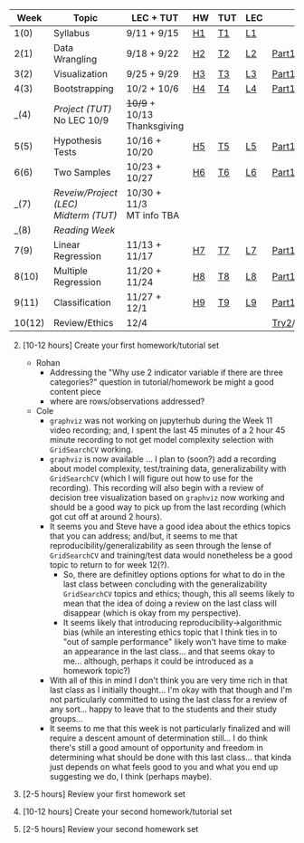 
|Week   |Topic            |LEC + TUT|HW                              |TUT                              |LEC                              |Video|Resource|
|-------|-----------------|---------------|--------------------------------|---------------------------------|---------------------------------|-----|--------|
|1(0)   |Syllabus         |9/11 + 9/15  |[H1](Homework/STA130_HW_1.ipynb)|[T1](https://jupyter.utoronto.ca/hub/user-redirect/git-pull?repo=https%3A%2F%2Fgithub.com%2FpointOfive%2FSTA130_TUT_1&urlpath=tree%2FSTA130_TUT_1%2F&branch=main)|[L1](STA130_F23_Syllabus.ipynb)  |     |[HW](https://jupyter.utoronto.ca/hub/user-redirect/git-pull?repo=https%3A%2F%2Fgithub.com%2FpointOfive%2FSTA130_ProblemSet1&urlpath=rstudio%2F&branch=main)/[TUT](https://github.com/quin97/STA130_M1_Tutorial)/[Slides](https://github.com/pointOfive/STA130_Week1_Slides)/[Demo](https://jupyter.utoronto.ca/hub/user-redirect/git-pull?repo=https%3A%2F%2Fgithub.com%2FpointOfive%2FSTA130_Week1_Demo&urlpath=rstudio%2F&branch=main)|
|2(1)   |Data Wrangling   |9/18 + 9/22  |[H2](Homework/STA130_HW_2.ipynb)|[T2](https://jupyter.utoronto.ca/hub/user-redirect/git-pull?repo=https%3A%2F%2Fgithub.com%2FpointOfive%2FSTA130_TUT_2&urlpath=tree%2FSTA130_TUT_2%2F&branch=main)|[L2](Lecture/STA130_F23_C2.ipynb)|[Part1](https://play.library.utoronto.ca/watch/a3702710d99a41aaea390d46a7349c88)/[Part2](https://play.library.utoronto.ca/watch/dfb0a58bbde24227f5cbdef92fbc7410)|[HW](https://jupyter.utoronto.ca/hub/user-redirect/git-pull?repo=https%3A%2F%2Fgithub.com%2FpointOfive%2FSTA130_ProblemSet3&urlpath=rstudio%2F&branch=main)/[TUT](https://github.com/quin97/STA130_M3_Tutorial)/[Slides](https://github.com/pointOfive/STA130_Week3_Slides)/[Demo](https://jupyter.utoronto.ca/hub/user-redirect/git-pull?repo=https%3A%2F%2Fgithub.com%2FpointOfive%2FSTA130_Week3_Demo&urlpath=rstudio%2F&branch=main)|
|3(2)   |Visualization    |9/25 + 9/29  |[H3](Homework/STA130_HW_3.ipynb)|[T3](Tutorial/STA130_TUT_3.ipynb)|[L3](Lecture/STA130_F23_C3.ipynb)|[Part1](https://play.library.utoronto.ca/watch/24fdc1887d20fabd6e9f6c3e69b41713)/[Part2](https://play.library.utoronto.ca/watch/db3d10389920a1b9b733e1fb16d37bd3) |[HW](https://jupyter.utoronto.ca/hub/user-redirect/git-pull?repo=https%3A%2F%2Fgithub.com%2FpointOfive%2FSTA130_ProblemSet2&urlpath=rstudio%2F&branch=main)/[TUT](https://github.com/quin97/STA130_M2_Tutorial)/[Slides](https://github.com/pointOfive/STA130_Week2_Slides)/[Demo](https://jupyter.utoronto.ca/hub/user-redirect/git-pull?repo=https%3A%2F%2Fgithub.com%2FpointOfive%2FSTA130_Week2_Demo&urlpath=rstudio%2F&branch=main)|
|4(3)   |Bootstrapping    |10/2 + 10/6  |[H4](Homework/STA130_HW_4.ipynb)|[T4](Tutorial/STA130_TUT_4.ipynb)|[L4](Lecture/STA130_F23_C4.ipynb)|[Part1](https://play.library.utoronto.ca/watch/1eb7ac073b3b0af6ac94f903abe6579a)/[Part2](https://play.library.utoronto.ca/watch/885af59f1afd4253f5ce6883808d465f)/[Part3](https://play.library.utoronto.ca/watch/2d6d1325d8e28111a9ab4c509e19dbde)|[HW](https://jupyter.utoronto.ca/hub/user-redirect/git-pull?repo=https%3A%2F%2Fgithub.com%2FpointOfive%2FSTA130_ProblemSet6&urlpath=rstudio%2F&branch=main)/[TUT](https://github.com/quin97/STA130_M6_Tutorial)/[Slides](https://github.com/pointOfive/STA130_Week6_Slides)/[Demo](https://jupyter.utoronto.ca/hub/user-redirect/git-pull?repo=https%3A%2F%2Fgithub.com%2FpointOfive%2FSTA130_Week6_Demo&urlpath=rstudio%2F&branch=main)|
|_(4)   |*Project (TUT)*<br>No LEC 10/9|~~10/9~~ + 10/13<br>Thanksgiving        |         |                                 |  |
|5(5)   |Hypothesis Tests |10/16 + 10/20|[H5](Homework/STA130_HW_5.ipynb)|[T5](Tutorial/STA130_TUT_5.ipynb)|[L5](Lecture/STA130_F23_C5_v2.ipynb)|[Part1](https://play.library.utoronto.ca/watch/35a2cd50dbd6b206bfb5d69143aabc90)/[Part2](https://play.library.utoronto.ca/watch/6753adabe22b8b3233fb069bdbe1592f)|[HW](https://jupyter.utoronto.ca/hub/user-redirect/git-pull?repo=https%3A%2F%2Fgithub.com%2FpointOfive%2FSTA130_ProblemSet45&urlpath=rstudio%2F&branch=main)/[TUT](https://github.com/quin97/STA130_M4.5_Tutorial)/[Slides](https://github.com/pointOfive/STA130_Week4_Slides)/[Demo](https://jupyter.utoronto.ca/hub/user-redirect/git-pull?repo=https%3A%2F%2Fgithub.com%2FpointOfive%2FSTA130_Week4_Demo&urlpath=rstudio%2F&branch=main)|
|6(6)   |Two Samples      |10/23 + 10/27|[H6](Homework/STA130_HW_6.ipynb)|[T6](Tutorial/STA130_TUT_6.ipynb)|[L6](Lecture/STA130_F23_C6_v2.ipynb)|[Part1](https://play.library.utoronto.ca/watch/d814dee41a7f31405b82399aa14ad95e)|See 3 and 4 Above|
|_(7)   |*Reveiw/Project (LEC)<br>Midterm (TUT)*|10/30 + 11/3<br>MT info TBA|                                |                                 |                                 |
|_(8)   |*Reading Week*   |        |                                |                                 |                                 |
|7(9)   |Linear Regression|11/13 + 11/17|[H7](Homework/STA130_HW_7.ipynb)|[T7](Tutorial/STA130_TUT_7.ipynb)|[L7](Lecture/STA130_F23_C7.ipynb)|[Part1](https://play.library.utoronto.ca/watch/e2def08af14cde3302ce0d0060dcddb6)|[HW](https://jupyter.utoronto.ca/hub/user-redirect/git-pull?repo=https%3A%2F%2Fgithub.com%2FpointOfive%2FSTA130_ProblemSet7-Week8&urlpath=rstudio%2F&branch=main)/[TUT](https://github.com/quin97/STA130_M7_Tutorial)/[Slides](https://github.com/pointOfive/STA130_Week8_Slides)/[Demo](https://jupyter.utoronto.ca/hub/user-redirect/git-pull?repo=https%3A%2F%2Fgithub.com%2FpointOfive%2FSTA130_Week8_Demo&urlpath=rstudio%2F&branch=main)|
|8(10) |Multiple Regression|11/20 + 11/24|[H8](Homework/STA130_HW_8.ipynb)|[T8](Tutorial/STA130_TUT_8.ipynb)|[L8](Lecture/STA130_F23_C8.ipynb)|[Part1](https://play.library.utoronto.ca/watch/ecd5fa36b839e1ac6d274ab21894e67a)|[HW](https://jupyter.utoronto.ca/hub/user-redirect/git-pull?repo=https%3A%2F%2Fgithub.com%2FpointOfive%2FSTA130_ProblemSet8-Week10&urlpath=rstudio%2F&branch=main)/[TUT](https://github.com/quin97/STA130_M8_Tutorial)/[Slides](https://github.com/pointOfive/STA130_Week10_Slides)/[Demo](https://jupyter.utoronto.ca/hub/user-redirect/git-pull?repo=https%3A%2F%2Fgithub.com%2FpointOfive%2FSTA130_Week10_Demo&urlpath=rstudio%2F&branch=main)|
|9(11)  |Classification   |11/27 + 12/1|[H9](Homework/STA130_HW_9.ipynb)|[T9](Tutorial/STA130_TUT_9.ipynb)|[L9](Lecture/STA130_F23_C8.ipynb)|[Part1](https://play.library.utoronto.ca/watch/158e25bafc9f11398b0ee68deb80503c) |[HW](https://jupyter.utoronto.ca/hub/user-redirect/git-pull?repo=https%3A%2F%2Fgithub.com%2FpointOfive%2FSTA130_ProblemSet9-Week11&urlpath=rstudio%2F&branch=main)/[TUT](https://github.com/quin97/STA130_M9_Tutorial)/[Slides](https://github.com/pointOfive/STA130_Week11_Slides/)/[Demo](https://jupyter.utoronto.ca/hub/user-redirect/git-pull?repo=https%3A%2F%2Fgithub.com%2FpointOfive%2FSTA130_Week11_Demo&urlpath=rstudio%2F&branch=main)|
|10(12)  |Review/Ethics |12/4    |                                |                                 |                                 |[Try2](https://play.library.utoronto.ca/watch/23e567f44a7dbb22705996a671209abf)/[Try1](https://play.library.utoronto.ca/watch/dbbb70a0947578c9dfaf945c84f2fb75) |[HW](https://jupyter.utoronto.ca/hub/user-redirect/git-pull?repo=https%3A%2F%2Fgithub.com%2FpointOfive%2FSTA130_ProblemSet10-Week12&urlpath=rstudio%2F&branch=main)/[TUT](https://github.com/quin97/STA130_M10_Tutorial)/[Slides](https://github.com/pointOfive/STA130_Week12_Slides)/Steve|

2. [10-12 hours] Create your first homework/tutorial set

   - Rohan
      - Addressing the "Why use 2 indicator variable if there are three categories?" question in tutorial/homework be might a good content piece
      - where are rows/observations addressed?
   - Cole
      - `graphviz` was not working on jupyterhub during the Week 11 video recording; and, I spent the last 45 minutes of a 2 hour 45 minute recording to not get model complexity selection with `GridSearchCV` working. 
      - `graphviz` is now available ... I plan to (soon?) add a recording about model complexity, test/training data, generalizability with `GridSearchCV` (which I will figure out how to use for the recording).  This recording will also begin with a review of decision tree visualization based on `graphviz` now working and should be a good way to pick up from the last recording (which got cut off at around 2 hours).
      - It seems you and Steve have a good idea about the ethics topics that you can address; and/but, it seems to me that reproducibility/generalizability as seen through the lense of `GridSearchCV` and training/test data would nonetheless be a good topic to return to for week 12(?).
         - So, there are definitley options options for what to do in the last class between concluding with the generalizability `GridSearchCV` topics and ethics; though, this all seems likely to mean that the idea of doing a review on the last class will disappear (which is okay from my perspective). 
         - It seems likely that introducing reproducibility->algorithmic bias (while an interesting ethics topic that I think ties in to "out of sample performance" likely won't have time to make an appearance in the last class... and that seems okay to me... although, perhaps it could be introduced as a homework topic?)
      -  With all of this in mind I don't think you are very time rich in that last class as I initially thought... I'm okay with that though and I'm not particularly committed to using the last class for a review of any sort... happy to leave that to the students and their study groups... 
      -  It seems to me that this week is not particularly finalized and will require a descent amount of determination still... I do think there's still a good amount of opportunity and freedom in determining what should be done with this last class... that kinda just depends on what feels good to you and what you end up suggesting we do, I think (perhaps maybe).
      
3. [2-5 hours] Review your first homework set
4. [10-12 hours] Create your second homework/tutorial set
5. [2-5 hours] Review your second homework set
